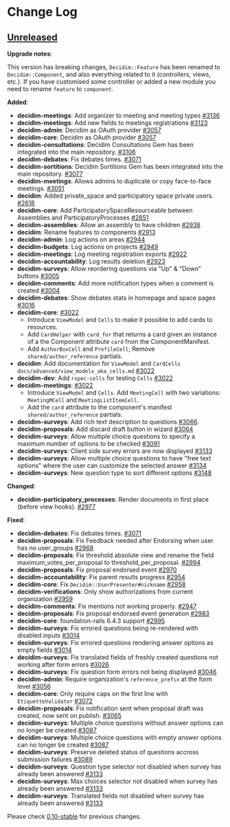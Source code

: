 # Change Log

## [Unreleased](https://github.com/decidim/decidim/tree/HEAD)

**Upgrade notes**:

This version has breaking changes, `Decidim::Feature` has been renamed to `Decidim::Component`,
and also everything related to it (controllers, views, etc.). If you have customised some
controller or added a new module you need to rename `feature` to `component`.

**Added**:

- **decidim-meetings**: Add organizer to meeting and meeting types [\#3136](https://github.com/decidim/decidim/pull/3136)
- **decidim-meetings**: Add new fields to meetings registrations [\#3123](https://github.com/decidim/decidim/pull/3123)
- **decidim-admin**: Decidim as OAuth provider [\#3057](https://github.com/decidim/decidim/pull/3057)
- **decidim-core**: Decidim as OAuth provider [\#3057](https://github.com/decidim/decidim/pull/3057)
- **decidim-consultations**: Decidim Consultations Gem has been  integrated into the  main  repository. [\#3106](https://github.com/decidim/decidim/pull/3106)
- **decidim-debates**: Fix debates times. [\#3071](https://github.com/decidim/decidim/pull/3071)
- **decidim-sortitions**: Decidim Sortitions Gem has been  integrated into the  main  repository. [\#3077](https://github.com/decidim/decidim/pull/3077)
- **decidim-meetings**: Allows admins to duplicate or copy face-to-face meetings. [\#3051](https://github.com/decidim/decidim/pull/3051)
- **decidim**: Added private_space and participatory space private users. [\#2618](https://github.com/decidim/decidim/pull/2618)
- **decidim-core**: Add ParticipatorySpaceResourceable between Assemblies and ParticipatoryProcesses [\#2851](https://github.com/decidim/decidim/pull/2851)
- **decidim-assemblies**: Allow an assembly to have children [\#2938](https://github.com/decidim/decidim/pull/2938)
- **decidim**: Rename features to components [\#2913](https://github.com/decidim/decidim/pull/2913)
- **decidim-admin**: Log actions on areas [\#2944](https://github.com/decidim/decidim/pull/2944)
- **decidim-budgets**: Log actions on projects [\#2949](https://github.com/decidim/decidim/pull/2949)
- **decidim-meetings**: Log meeting registration exports [\#2922](https://github.com/decidim/decidim/pull/2922)
- **decidim-accountability**: Log results deletion [\#2923](https://github.com/decidim/decidim/pull/2923)
- **decidim-surveys**: Allow reordering questions via "Up" & "Down" buttons [\#3005](https://github.com/decidim/decidim/pull/3005)
- **decidim-comments**: Add more notification types when a comment is created [\#3004](https://github.com/decidim/decidim/pull/3004)
- **decidim-debates**: Show debates stats in homepage and space pages [\#3016](https://github.com/decidim/decidim/pull/3016)
- **decidim-core**: [\#3022](https://github.com/decidim/decidim/pull/3022)
  - Introduce `ViewModel` and `Cells` to make it possible to add cards to resources.
  - Add `CardHelper` with `card_for` that returns a card given an instance of a the Component attribute `card` from the ComponentManifest.
  - Add `AuthorBoxCell` and `ProfileCell`; Remove `shared/author_reference` partials.
- **decidim**: Add documentation for `ViewModel` and `CardCells` `docs/advanced/view_models_aka_cells.md` [\#3022](https://github.com/decidim/decidim/pull/3022)
- **decidim-dev**: Add `rspec-cells` for testing `Cells` [\#3022](https://github.com/decidim/decidim/pull/3022)
- **decidim-meetings**: [\#3022](https://github.com/decidim/decidim/pull/3022)
  - Introduce `ViewModel` and `Cells`. Add `MeetingCell` with two variations: `MeetingMCell` and `MeetingListItemCell`.
  - Add the `card` attribute to the component's manifest `shared/author_reference` partials.
- **decidim-surveys**: Add rich text description to questions [\#3066](https://github.com/decidim/decidim/pull/3066).
- **decidim-proposals**: Add discard draft button in wizard [\#3064](https://github.com/decidim/decidim/pull/3064)
- **decidim-surveys**: Allow multiple choice questions to specify a maximum number of options to be checked [\#3091](https://github.com/decidim/decidim/pull/3091)
- **decidim-surveys**: Client side survey errors are now displayed [\#3133](https://github.com/decidim/decidim/pull/3133)
- **decidim-surveys**: Allow multiple choice questions to have "free text options" where the user can customize the selected answer [\#3134](https://github.com/decidim/decidim/pull/3134)
- **decidim-surveys**: New question type to sort different options [\#3148](https://github.com/decidim/decidim/pull/3148)

**Changed**:

- **decidim-participatory_processes**: Render documents in first place (before view hooks). [\#2977](https://github.com/decidim/decidim/pull/2977)

**Fixed**:

- **decidim-debates**: Fix debates times. [\#3071](https://github.com/decidim/decidim/pull/3071)
- **decidim-proposals**: Fix Feedback needed after Endorsing when user has no user_groups [\#2968](https://github.com/decidim/decidim/pull/2998)
- **decidim-proposals**: Fix threshold absolute view and rename the field maximum_votes_per_proposal to threshold_per_proposal. [\#2994](https://github.com/decidim/decidim/pull/2994)
- **decidim-proposals**: Fix proposal endorsed event [\#2970](https://github.com/decidim/decidim/pull/2970)
- **decidim-accountability**: Fix parent results progress [\#2954](https://github.com/decidim/decidim/pull/2954)
- **decidim-core**: Fix `Decidim::UserPresenter#nickname` [\#2958](https://github.com/decidim/decidim/pull/2958)
- **decidim-verifications**: Only show authorizations from current organization [\#2959](https://github.com/decidim/decidim/pull/2959)
- **decidim-comments**: Fix mentions not working properly.  [\#2947](https://github.com/decidim/decidim/pull/2947)
- **decidim-proposals**: Fix proposal endorsed event  generation [\#2983](https://github.com/decidim/decidim/pull/2983)
- **decidim-core**: foundation-rails 6.4.3 support [\#2995](https://github.com/decidim/decidim/pull/2995)
- **decidim-surveys**: Fix errored questions being re-rendered with disabled inputs [\#3014](https://github.com/decidim/decidim/pull/3014)
- **decidim-surveys**: Fix errored questions rendering answer options as empty fields [\#3014](https://github.com/decidim/decidim/pull/3014)
- **decidim-surveys**: Fix translated fields of freshly created questions not working after form errors [\#3026](https://github.com/decidim/decidim/pull/3026)
- **decidim-surveys**: Fix question form errors not being displayed [\#3046](https://github.com/decidim/decidim/pull/3046)
- **decidim-admin**: Require organization's `reference_prefix` at the form level [\#3056](https://github.com/decidim/decidim/pull/3056)
- **decidim-core**: Only require caps on the first line with `EtiquetteValidator` [\#3072](https://github.com/decidim/decidim/pull/3072)
- **decidim-proposals**: Fix notification sent when proposal draft was created, now sent on publish. [\#3065](https://github.com/decidim/decidim/pull/3065)
- **decidim-surveys**: Multiple choice questions without answer options can no longer be created [\#3087](https://github.com/decidim/decidim/pull/3087)
- **decidim-surveys**: Multiple choice questions with empty answer options can no longer be created [\#3087](https://github.com/decidim/decidim/pull/3087)
- **decidim-surveys**: Preserve deleted status of questions accross submission failures [\#3089](https://github.com/decidim/decidim/pull/3089)
- **decidim-surveys**: Question type selector not disabled when survey has already been answered [\#3133](https://github.com/decidim/decidim/pull/3133)
- **decidim-surveys**: Max choices selector not disabled when survey has already been answered [\#3133](https://github.com/decidim/decidim/pull/3133)
- **decidim-surveys**: Translated fields not disabled when survey has already been answered [\#3133](https://github.com/decidim/decidim/pull/3133)

Please check [0.10-stable](https://github.com/decidim/decidim/blob/0.10-stable/CHANGELOG.md) for previous changes.
